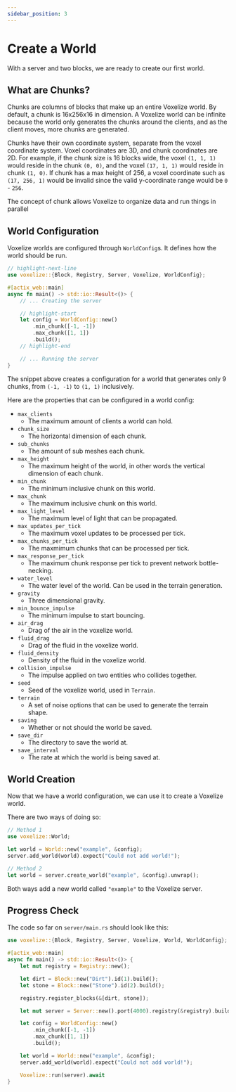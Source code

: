 ```yaml
---
sidebar_position: 3
---
```


# Create a World

With a server and two blocks, we are ready to create our first world.

## What are Chunks?

Chunks are columns of blocks that make up an entire Voxelize world. By default, a chunk is 16x256x16 in dimension. A Voxelize world can be infinite because the world only generates the chunks around the clients, and as the client moves, more chunks are generated.

Chunks have their own coordinate system, separate from the voxel coordinate system. Voxel coordinates are 3D, and chunk coordinates are 2D. For example, if the chunk size is 16 blocks wide, the voxel `(1, 1, 1)` would reside in the chunk `(0, 0)`, and the voxel `(17, 1, 1)` would reside in chunk `(1, 0)`. If chunk has a max height of 256, a voxel coordinate such as `(17, 256, 1)` would be invalid since the valid y-coordinate range would be `0` - `256`.

The concept of chunk allows Voxelize to organize data and run things in parallel

## World Configuration

Voxelize worlds are configured through `WorldConfig`s. It defines how the world should be run.

```rust title="server/main.rs"
// highlight-next-line
use voxelize::{Block, Registry, Server, Voxelize, WorldConfig};

#[actix_web::main]
async fn main() -> std::io::Result<()> {
	// ... Creating the server

	// highlight-start
    let config = WorldConfig::new()
        .min_chunk([-1, -1])
        .max_chunk([1, 1])
        .build();
	// highlight-end

	// ... Running the server
}
```

The snippet above creates a configuration for a world that generates only 9 chunks, from `(-1, -1)` to `(1, 1)` inclusively.

Here are the properties that can be configured in a world config:

- `max_clients`
  - The maximum amount of clients a world can hold.
- `chunk_size`
  - The horizontal dimension of each chunk.
- `sub_chunks`
  - The amount of sub meshes each chunk.
- `max_height`
  - The maximum height of the world, in other words the vertical dimension of each chunk.
- `min_chunk`
  - The minimum inclusive chunk on this world.
- `max_chunk`
  - The maximum inclusive chunk on this world.
- `max_light_level`
  - The maximum level of light that can be propagated.
- `max_updates_per_tick`
  - The maximum voxel updates to be processed per tick.
- `max_chunks_per_tick`
  - The maxmimum chunks that can be processed per tick.
- `max_response_per_tick`
  - The maximum chunk response per tick to prevent network bottle-necking.
- `water_level`
  - The water level of the world. Can be used in the terrain generation.
- `gravity`
  - Three dimensional gravity.
- `min_bounce_impulse`
  - The minimum impulse to start bouncing.
- `air_drag`
  - Drag of the air in the voxelize world.
- `fluid_drag`
  - Drag of the fluid in the voxelize world.
- `fluid_density`
  - Density of the fluid in the voxelize world.
- `collision_impulse`
  - The impulse applied on two entities who collides together.
- `seed`
  - Seed of the voxelize world, used in `Terrain`.
- `terrain`
  - A set of noise options that can be used to generate the terrain shape.
- `saving`
  - Whether or not should the world be saved.
- `save_dir`
  - The directory to save the world at.
- `save_interval`
  - The rate at which the world is being saved at.

## World Creation

Now that we have a world configuration, we can use it to create a Voxelize world.

There are two ways of doing so:

```rust title="server/main.rs"
// Method 1
use voxelize::World;

let world = World::new("example", &config);
server.add_world(world).expect("Could not add world!");

// Method 2
let world = server.create_world("example", &config).unwrap();
```

Both ways add a new world called `"example"` to the Voxelize server.

## Progress Check

The code so far on `server/main.rs` should look like this:

```rust title="server/main.rs"
use voxelize::{Block, Registry, Server, Voxelize, World, WorldConfig};

#[actix_web::main]
async fn main() -> std::io::Result<()> {
    let mut registry = Registry::new();

    let dirt = Block::new("Dirt").id(1).build();
    let stone = Block::new("Stone").id(2).build();

    registry.register_blocks(&[dirt, stone]);

    let mut server = Server::new().port(4000).registry(&registry).build();

    let config = WorldConfig::new()
        .min_chunk([-1, -1])
        .max_chunk([1, 1])
        .build();

    let world = World::new("example", &config);
    server.add_world(world).expect("Could not add world!");

    Voxelize::run(server).await
}
```
